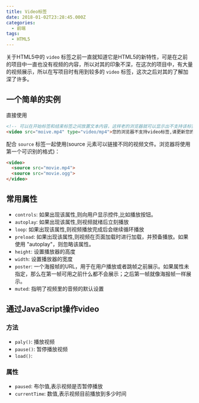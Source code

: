 ```yaml
---
title: Video标签
date: 2018-01-02T23:28:45.000Z
categories:
  - 前端
tags:
  - HTML5
---
```


关于HTML5中的 `video` 标签之前一直就知道它是HTML5的新特性，可是在之前的项目中一直也没有视频的内容，所以对其的印象不深，在这次的项目中，有大量的视频展示，所以在写项目时有用到较多的 `video` 标签，这次之后对其的了解加深了许多。

<!-- more -->

 ## 一个简单的实例

直接使用

```html
<!-- 可以在开始标签和结束标签之间放置文本内容，这样老的浏览器就可以显示出不支持该标签的信息。 -->
<video src="moive.mp4" type="video/mp4">您的浏览器不支持video标签,请更新您的浏览器</video>
```

配合 `source` 标签一起使用(source 元素可以链接不同的视频文件。浏览器将使用第一个可识别的格式)：

```html
<video>
  <source src="movie.mp4">
  <source src="movie.ogg">
</video>
```

## 常用属性

- `controls`: 如果出现该属性,则向用户显示控件,比如播放按钮。
- `autoplay`: 如果出现该属性,则视频就绪后立刻播放
- `loop`: 如果出现该属性,则视频播放完成后会继续循环播放
- `preload`: 如果出现该属性,则视频在页面加载时进行加载，并预备播放。如果使用 "autoplay"，则忽略该属性。
- `height`: 设置播放器的高度
- `width`: 设置播放器的宽度
- `poster`: 一个海报帧的URL，用于在用户播放或者跳帧之前展示。如果属性未指定，那么在第一帧可用之前什么都不会展示；之后第一帧就像海报帧一样展示。
- `muted`: 指明了视频里的音频的默认设置

## 通过JavaScript操作video

### 方法

- `paly()`: 播放视频
- `pause()`: 暂停播放视频
- `load()`:

### 属性

- `paused`: 布尔值,表示视频是否暂停播放
- `currentTime`: 数值,表示视频目前播放到多少时间

